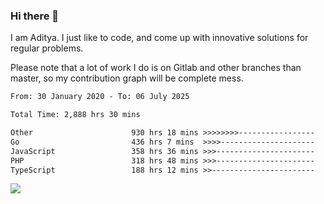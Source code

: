 ### Hi there 👋

I am Aditya. I just like to code, and come up with innovative solutions for regular problems.

Please note that a lot of work I do is on Gitlab and other branches than master, so my contribution graph will be complete mess.

<!--START_SECTION:waka-->

```txt
From: 30 January 2020 - To: 06 July 2025

Total Time: 2,888 hrs 30 mins

Other                      930 hrs 18 mins >>>>>>>>-----------------   32.21 %
Go                         436 hrs 7 mins  >>>>---------------------   15.10 %
JavaScript                 358 hrs 36 mins >>>----------------------   12.41 %
PHP                        318 hrs 48 mins >>>----------------------   11.04 %
TypeScript                 188 hrs 12 mins >>-----------------------   06.52 %
```

<!--END_SECTION:waka-->

![](https://komarev.com/ghpvc/?username=BrainBuzzer)
